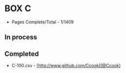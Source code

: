 BOX C
=======

* Pages Complete/Total - 1/1409

## In process

## Completed

* C-100.csv - [http://www.github.com/Ccook](@Ccook)
